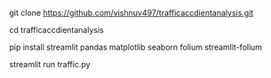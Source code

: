 git clone https://github.com/vishnuv497/trafficaccdientanalysis.git

cd trafficaccdientanalysis

pip install streamlit pandas matplotlib seaborn folium streamlit-folium

streamlit run traffic.py

